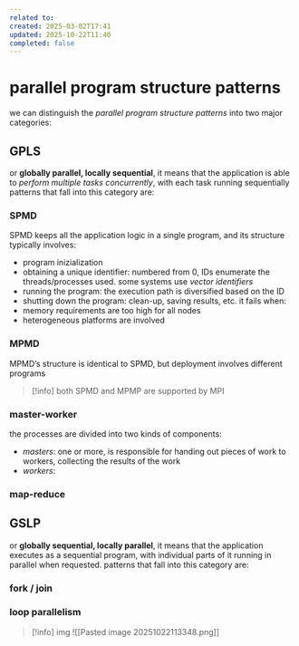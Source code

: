 ```yaml
---
related to:
created: 2025-03-02T17:41
updated: 2025-10-22T11:40
completed: false
---
```

# parallel program structure patterns
we can distinguish the *parallel program structure patterns* into two major categories:
## GPLS 
or **globally parallel, locally sequential**, it means that the application is able to *perform multiple tasks concurrently*, with each task running sequentially
patterns that fall into this category are:
###  SPMD
SPMD keeps all the application logic in a single program, and its structure typically involves:
- program inizialization
- obtaining a unique identifier: numbered from 0, IDs enumerate the threads/processes used. some systems use *vector identifiers*
- running the program: the execution path is diversified based on the ID
- shutting down the program: clean-up, saving results, etc.
it fails when:
- memory requirements are too high for all nodes
- heterogeneous platforms are involved
### MPMD
MPMD’s structure is identical to SPMD, but deployment involves different programs
>[!info] both SPMD and MPMP are supported by MPI
### master-worker
the processes are divided into two kinds of components:
- *masters*:  one or more, is responsible for handing out pieces of work to workers, collecting the results of the work
- *workers*: 
### map-reduce
## GSLP
 or **globally sequential, locally parallel**, it means that the application executes as a sequential program, with individual parts of it running in parallel when requested.
 patterns that fall into this category are:
### fork / join
### loop parallelism
 >[!info] img
 ![[Pasted image 20251022113348.png]]
